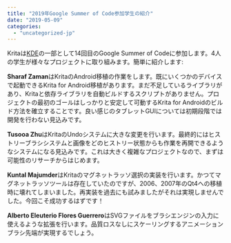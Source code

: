 ```yaml
---
title: "2019年Google Summer of Code参加学生の紹介"
date: "2019-05-09"
categories: 
  - "uncategorized-jp"
---
```


Kritaは[KDE](https://www.kde.org)の一部として14回目のGoogle Summer of Codeに参加します。4人の学生が様々なプロジェクトに取り組みます。簡単に紹介します:

**Sharaf Zaman**はKritaのAndroid移植の作業をします。既にいくつかのデバイスで起動できるKrita for Android移植があります。まだ不足しているライブラリがあり、Kritaと依存ライブラリを自動ビルドするスクリプトがありません。プロジェクトの最初のゴールはしっかりと安定して可動するKrita for Androidのビルド方法を確立することです。良い感じのタブレットGUIについては初期段階では開発を行わない見込みです。

**Tusooa Zhu**はKritaのUndoシステムに大きな変更を行います。最終的にはヒストリーブラシシステムと画像をどのヒストリー状態からも作業を再開できるようなシステムになる見込みです。これは大きく複雑なプロジェクトなので、まずは可能性のリサーチからはじめます。

**Kuntal Majumder**はKritaのマグネットラッソ選択の実装を行います。かつてマグネットラッソツールは存在していたのですが、2006、2007年のQt4への移植時に壊れてしまいました。再実装を過去にも試みましたがそれは実現しませんでした。今回こそ成功するはずです！

**Alberto Eleuterio Flores Guerrero**はSVGファイルをブラシエンジンの入力に使えるような拡張を行います。品質ロスなしにスケーリングするアニメーションブラシ先端が実現するでしょう。
